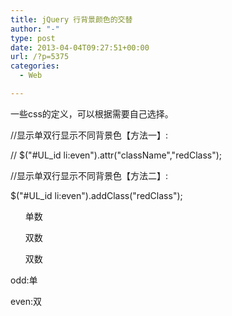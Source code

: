 ```yaml
---
title: jQuery 行背景颜色的交替
author: "-"
type: post
date: 2013-04-04T09:27:51+00:00
url: /?p=5375
categories:
  - Web

---
```

一些css的定义，可以根据需要自己选择。
  
//显示单双行显示不同背景色【方法一】: 
  
// $("#UL_id li:even").attr("className","redClass");
  
//显示单双行显示不同背景色【方法二】: 
  
$("#UL_id li:even").addClass("redClass");
  
<ul id="UL_id">
  
单数
  
双数
  
双数
  
</ul>
  
odd:单
  
even:双